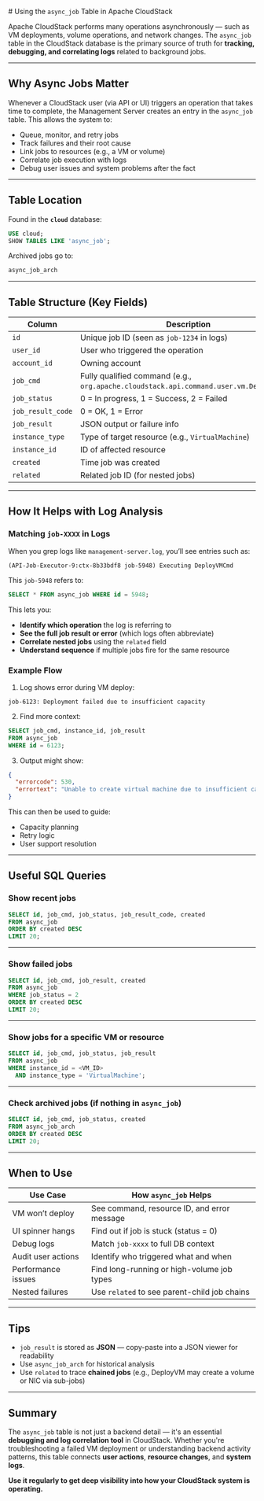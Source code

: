 #️ Using the `async_job` Table in Apache CloudStack

Apache CloudStack performs many operations asynchronously — such as VM deployments, volume operations, and network changes. The `async_job` table in the CloudStack database is the primary source of truth for **tracking, debugging, and correlating logs** related to background jobs.

---

## Why Async Jobs Matter

Whenever a CloudStack user (via API or UI) triggers an operation that takes time to complete, the Management Server creates an entry in the `async_job` table. This allows the system to:

- Queue, monitor, and retry jobs
- Track failures and their root cause
- Link jobs to resources (e.g., a VM or volume)
- Correlate job execution with logs
- Debug user issues and system problems after the fact

---

## Table Location

Found in the **`cloud`** database:

```sql
USE cloud;
SHOW TABLES LIKE 'async_job';
```

Archived jobs go to:

```sql
async_job_arch
```

---

## Table Structure (Key Fields)

| Column               | Description |
|----------------------|-------------|
| `id`                 | Unique job ID (seen as `job-1234` in logs) |
| `user_id`            | User who triggered the operation |
| `account_id`         | Owning account |
| `job_cmd`            | Fully qualified command (e.g., `org.apache.cloudstack.api.command.user.vm.DeployVMCmd`) |
| `job_status`         | 0 = In progress, 1 = Success, 2 = Failed |
| `job_result_code`    | 0 = OK, 1 = Error |
| `job_result`         | JSON output or failure info |
| `instance_type`      | Type of target resource (e.g., `VirtualMachine`) |
| `instance_id`        | ID of affected resource |
| `created`            | Time job was created |
| `related`            | Related job ID (for nested jobs) |

---

## How It Helps with Log Analysis

### Matching `job-XXXX` in Logs

When you grep logs like `management-server.log`, you’ll see entries such as:

```
(API-Job-Executor-9:ctx-8b33bdf8 job-5948) Executing DeployVMCmd
```

This `job-5948` refers to:

```sql
SELECT * FROM async_job WHERE id = 5948;
```

This lets you:
- **Identify which operation** the log is referring to
- **See the full job result or error** (which logs often abbreviate)
- **Correlate nested jobs** using the `related` field
- **Understand sequence** if multiple jobs fire for the same resource

### Example Flow

1. Log shows error during VM deploy:

```
job-6123: Deployment failed due to insufficient capacity
```

2. Find more context:

```sql
SELECT job_cmd, instance_id, job_result
FROM async_job
WHERE id = 6123;
```

3. Output might show:

```json
{
  "errorcode": 530,
  "errortext": "Unable to create virtual machine due to insufficient capacity"
}
```

This can then be used to guide:
- Capacity planning
- Retry logic
- User support resolution

---

## Useful SQL Queries

### Show recent jobs

```sql
SELECT id, job_cmd, job_status, job_result_code, created
FROM async_job
ORDER BY created DESC
LIMIT 20;
```

---

### Show failed jobs

```sql
SELECT id, job_cmd, job_result, created
FROM async_job
WHERE job_status = 2
ORDER BY created DESC
LIMIT 20;
```

---

### Show jobs for a specific VM or resource

```sql
SELECT id, job_cmd, job_status, job_result
FROM async_job
WHERE instance_id = <VM_ID>
  AND instance_type = 'VirtualMachine';
```

---

### Check archived jobs (if nothing in `async_job`)

```sql
SELECT id, job_cmd, job_status, created
FROM async_job_arch
ORDER BY created DESC
LIMIT 20;
```

---

## When to Use

| Use Case | How `async_job` Helps |
|----------|------------------------|
| VM won’t deploy | See command, resource ID, and error message |
| UI spinner hangs | Find out if job is stuck (status = 0) |
| Debug logs | Match `job-xxxx` to full DB context |
| Audit user actions | Identify who triggered what and when |
| Performance issues | Find long-running or high-volume job types |
| Nested failures | Use `related` to see parent-child job chains |

---

## Tips

- `job_result` is stored as **JSON** — copy-paste into a JSON viewer for readability
- Use `async_job_arch` for historical analysis
- Use `related` to trace **chained jobs** (e.g., DeployVM may create a volume or NIC via sub-jobs)

---

## Summary

The `async_job` table is not just a backend detail — it's an essential **debugging and log correlation tool** in CloudStack. Whether you're troubleshooting a failed VM deployment or understanding backend activity patterns, this table connects **user actions**, **resource changes**, and **system logs**.

**Use it regularly to get deep visibility into how your CloudStack system is operating.**